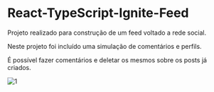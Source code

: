 # React-TypeScript-Ignite-Feed 

Projeto realizado para construção de um feed voltado a rede social. 

Neste projeto foi incluído uma simulação de comentários e perfils. 

É possível fazer comentários e deletar os mesmos sobre os posts já criados. 

![1](https://user-images.githubusercontent.com/90075318/188457315-98f5a216-c798-4248-8435-3a95ee96d1a2.jpg)

